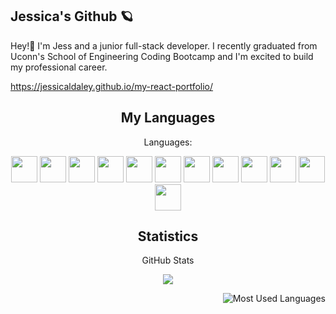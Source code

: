 

## Jessica's Github 🪐
Hey!👋 
I'm Jess and a junior full-stack developer. I recently graduated from Uconn's School of Engineering Coding Bootcamp and I'm excited to build my professional career. 

<a My Portfolio Built with React>https://jessicaldaley.github.io/my-react-portfolio/<a>

<h2 align="center">My Languages</h2>
<p align="center">Languages:</p>

<p align="center">
  <img src="https://img.shields.io/badge/CSS3-3776AB?style=for-the-badge&logo=css3&logoColor=black" height='42px'/>
  <img src="https://img.shields.io/badge/HTML5-e97f00?style=for-the-badge&logo=html5&logoColor=black" height='42px'/>
  <img src="https://img.shields.io/badge/JS-000000?style=for-the-badge&logo=javascript&logoColor=yellow" height='42px'/>
  <img src="https://img.shields.io/badge/Node.JS-000000?style=for-the-badge&logo=node.js&logoColor=green" height='42px'/>
  <img src="https://img.shields.io/badge/jQuery-000000?style=for-the-badge&logo=jquery&logoColor=blue" height='42px'/>
  <img src="https://img.shields.io/badge/Express.JS-000000?style=for-the-badge&logo=express.js&logoColor=grey" height='42px'/>
  <img src="https://img.shields.io/badge/MySQL-000000?style=for-the-badge&logo=mysql&logoColor=blue" height='42px'/>
  <img src="https://img.shields.io/badge/Bootstrap-000000?style=for-the-badge&logo=bootstrap&logoColor=purple" height='42px'/>
  <img src="https://img.shields.io/badge/Bulma-000000?style=for-the-badge&logo=bulma&logoColor=aqua" height='42px'/>
   <img src="https://img.shields.io/badge/MongoDB-000000?style=for-the-badge&logo=mongodb&logoColor=red" height='42px'/>
    <img src="https://img.shields.io/badge/React-000000?style=for-the-badge&logo=react&logoColor=blue"
height='42px'/>
     <img src="https://img.shields.io/badge/ChakraUI-000000?style=for-the-badge&logo=chakraui&logoColor=aqua"
         height='42px'/>
  
  
  
  
 </p>

<h2 align="center">Statistics</h2>
<p align="center">GitHub Stats</p>
<p align="center">
<img src="https://github-readme-stats.vercel.app/api?username=JessicaLDaley&show_icons=true&hide_border=true&theme=dark" />
</p>

<p align="center">
<img style="float: right;" alt="Most Used Languages" src="https://github-readme-stats.vercel.app/api/top-langs/?username=JessicaLDaley&layout=compact&hide_border=true&theme=dark" />
</p>
